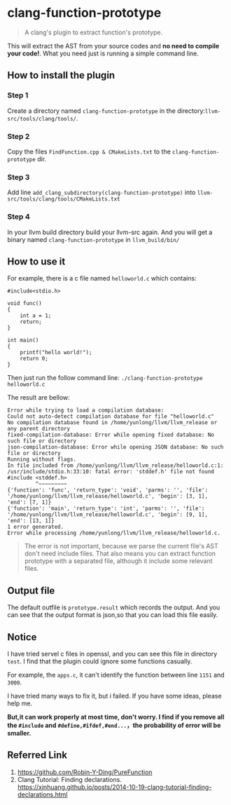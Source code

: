 # clang-function-prototype
>A clang's plugin to extract function's prototype.

This will extract the AST from your source codes and **no need to compile your code!**. 
What you need just is running a simple command line.

## How to install the plugin
### Step 1
Create a directory named `clang-function-prototype` in the directory:`llvm-src/tools/clang/tools/`.

### Step 2
Copy the files `FindFunction.cpp & CMakeLists.txt` to the `clang-function-prototype` dir.

### Step 3
Add line `add_clang_subdirectory(clang-function-prototype)` into `llvm-src/tools/clang/tools/CMakeLists.txt`

### Step 4
In your llvm build directory build your llvm-src again.
And you will get a binary named `clang-function-prototype` in `llvm_build/bin/`

## How to use it
For example, there is a c file named `helloworld.c` which contains:
```
#include<stdio.h>

void func()
{
	int a = 1;
	return;
}

int main()
{
	printf("hello world!");
	return 0;
}
```

Then just run the follow command line:
`./clang-function-prototype helloworld.c`

The result are bellow:
```
Error while trying to load a compilation database:
Could not auto-detect compilation database for file "helloworld.c"
No compilation database found in /home/yunlong/llvm/llvm_release or any parent directory
fixed-compilation-database: Error while opening fixed database: No such file or directory
json-compilation-database: Error while opening JSON database: No such file or directory
Running without flags.
In file included from /home/yunlong/llvm/llvm_release/helloworld.c:1:
/usr/include/stdio.h:33:10: fatal error: 'stddef.h' file not found
#include <stddef.h>
         ^~~~~~~~~~
{'function': 'func', 'return_type': 'void', 'parms': '', 'file': '/home/yunlong/llvm/llvm_release/helloworld.c', 'begin': [3, 1], 'end': [7, 1]}
{'function': 'main', 'return_type': 'int', 'parms': '', 'file': '/home/yunlong/llvm/llvm_release/helloworld.c', 'begin': [9, 1], 'end': [13, 1]}
1 error generated.
Error while processing /home/yunlong/llvm/llvm_release/helloworld.c.
```
>The error is not important, because we parse the current file's AST don't need include files. That also means you can extract function prototype with a separated file, although it include some relevant files.

## Output file
The default outfile is `prototype.result` which records the output.
And you can see that the output format is json,so that you can load this file easily.

## Notice
I have tried servel c files in openssl, and you can see this file in directory `test`. I find that the plugin could ignore some functions casually.

For example, the `apps.c`, it can't identify the function between line `1151` and `3000`. 

I have tried many ways to fix it, but i failed. If you have some ideas, please help me.

**But,it can work properly at most time, don't worry. I find if you remove all the `#include` and `#define,#ifdef,#end...`，the probability of error will be smaller.**

## Referred Link
1. https://github.com/Robin-Y-Ding/PureFunction
2. Clang Tutorial: Finding declarations. https://xinhuang.github.io/posts/2014-10-19-clang-tutorial-finding-declarations.html
